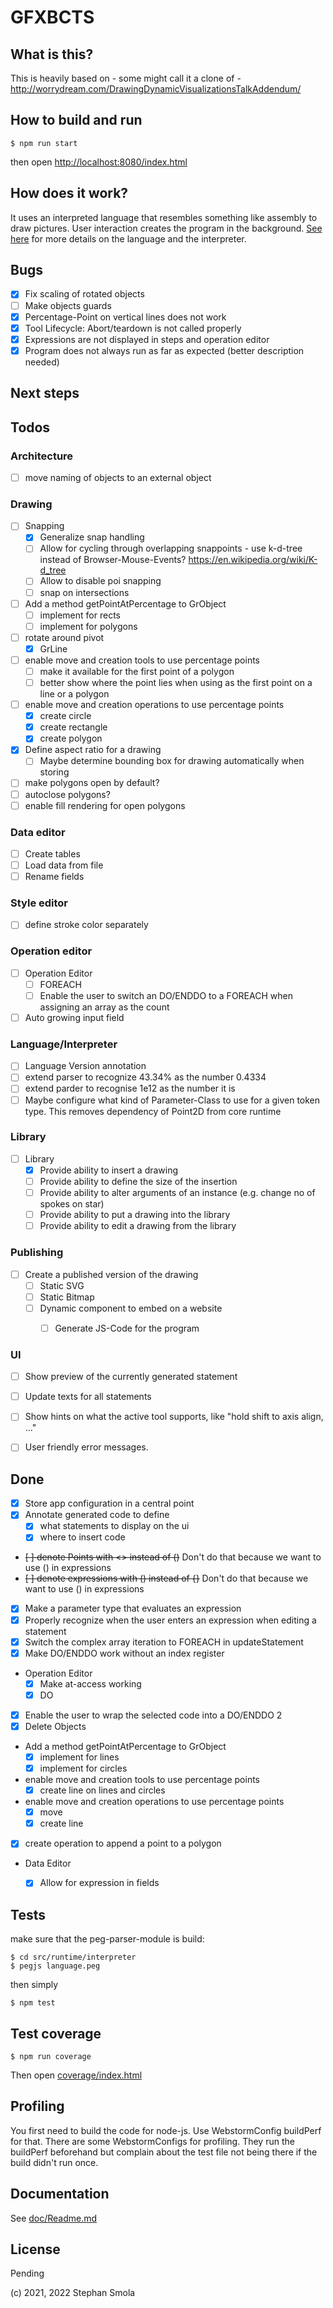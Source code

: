 GFXBCTS
=======

## What is this?

This is heavily based on - some might call it a clone of - http://worrydream.com/DrawingDynamicVisualizationsTalkAddendum/

## How to build and run

`$ npm run start`

then open [http://localhost:8080/index.html](http://localhost:8080/index.html)

## How does it work?

It uses an interpreted language that resembles something like assembly to draw pictures. User interaction
creates the program in the background. [See here](doc/opcodes.md) for more details on the language and the interpreter.

## Bugs
* [x] Fix scaling of rotated objects
* [ ] Make objects guards
* [x] Percentage-Point on vertical lines does not work
* [x] Tool Lifecycle: Abort/teardown is not called properly 
* [x] Expressions are not displayed in steps and operation editor
* [x] Program does not always run as far as expected (better description needed)

## Next steps

## Todos

### Architecture
* [ ] move naming of objects to an external object

### Drawing
* [ ] Snapping
  * [x] Generalize snap handling 
  * [ ] Allow for cycling through overlapping snappoints - use k-d-tree instead of Browser-Mouse-Events? https://en.wikipedia.org/wiki/K-d_tree
  * [ ] Allow to disable poi snapping
  * [ ] snap on intersections
* [ ] Add a method getPointAtPercentage to GrObject
  * [ ] implement for rects
  * [ ] implement for polygons
* [ ] rotate around pivot
  * [x] GrLine
* [ ] enable move and creation tools to use percentage points
  * [ ] make it available for the first point of a polygon
  * [ ] better show where the point lies when using as the first point on a line or a polygon
* [ ] enable move and creation operations to use percentage points
  * [x] create circle
  * [x] create rectangle
  * [x] create polygon
* [x] Define aspect ratio for a drawing
  * [ ] Maybe determine bounding box for drawing automatically when storing
* [ ] make polygons open by default?
* [ ] autoclose polygons?
* [ ] enable fill rendering for open polygons

### Data editor
* [ ] Create tables
* [ ] Load data from file
* [ ] Rename fields

### Style editor
* [ ] define stroke color separately

### Operation editor
* [ ] Operation Editor
  * [ ] FOREACH
  * [ ] Enable the user to switch an DO/ENDDO to a FOREACH when assigning an array as the count
* [ ] Auto growing input field

### Language/Interpreter
* [ ] Language Version annotation
* [ ] extend parser to recognize 43.34% as  the number 0.4334
* [ ] extend parder to recognise 1e12 as the number it is
* [ ] Maybe configure what kind of Parameter-Class to use for a given token type. This removes dependency of Point2D from core runtime

### Library
* [ ] Library
  * [x] Provide ability to insert a drawing
  * [ ] Provide ability to define the size of the insertion
  * [ ] Provide ability to alter arguments of an instance (e.g. change no of spokes on star)
  * [ ] Provide ability to put a drawing into the library
  * [ ] Provide ability to edit a drawing from the library

### Publishing
* [ ] Create a published version of the drawing
  * [ ] Static SVG
  * [ ] Static Bitmap
  * [ ] Dynamic component to embed on a website
    * [ ] Generate JS-Code for the program


### UI
* [ ] Show preview of the currently generated statement
* [ ] Update texts for all statements
* [ ] Show hints on what the active tool supports, like "hold shift to axis align, ..."
* [ ] User friendly error messages. 


## Done
* [x] Store app configuration in a central point
* [x] Annotate generated code to define
  * [x] what statements to display on the ui
  * [x] where to insert code
* ~~[ ] denote Points with <> instead of ()~~ Don't do that because we want to use () in expressions
* ~~[ ] denote expressions with () instead of {}~~ Don't do that because we want to use () in expressions
* [x] Make a parameter type that evaluates an expression
* [x] Properly recognize when the user enters an expression when editing a statement
* [x] Switch the complex array iteration to FOREACH in updateStatement
* [x] Make DO/ENDDO work without an index register
* Operation Editor
  * [x] Make at-access working
  * [x] DO
* [x] Enable the user to wrap the selected code into a DO/ENDDO 2
* [x] Delete Objects
* Add a method getPointAtPercentage to GrObject
  * [x] implement for lines
  * [x] implement for circles
* enable move and creation tools to use percentage points
  * [x] create line on lines and circles
* enable move and creation operations to use percentage points
  * [x] move
  * [x] create line
* [x] create operation to append a point to a polygon
* Data Editor
  * [x] Allow for expression in fields


## Tests

make sure that the peg-parser-module is build:

```
$ cd src/runtime/interpreter
$ pegjs language.peg
```


then simply

`$ npm test`

## Test coverage

`$ npm run coverage`

Then open [coverage/index.html](coverage/index.html)

## Profiling

You first need to build the code for node-js. Use WebstormConfig buildPerf for that.
There are some WebstormConfigs for profiling. They run the buildPerf beforehand but complain about
the test file not being there if the build didn't run once.

## Documentation

See [doc/Readme.md](doc/Readme.md)


## License

Pending

(c) 2021, 2022 Stephan Smola